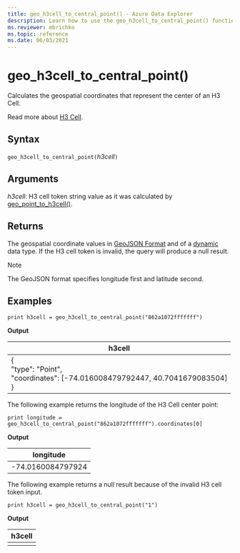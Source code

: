 ```yaml
---
title: geo_h3cell_to_central_point() - Azure Data Explorer
description: Learn how to use the geo_h3cell_to_central_point() function to calculate the geospatial coordinates that represent the center of an H3 cell.
ms.reviewer: mbrichko
ms.topic: reference
ms.date: 06/03/2021
---
```

# geo_h3cell_to_central_point()

Calculates the geospatial coordinates that represent the center of an H3 Cell.

Read more about [H3 Cell](https://eng.uber.com/h3/).

## Syntax

`geo_h3cell_to_central_point(`*h3cell*`)`

## Arguments

*h3cell*: H3 cell token string value as it was calculated by [geo_point_to_h3cell()](geo-point-to-h3cell-function.md).

## Returns

The geospatial coordinate values in [GeoJSON Format](https://tools.ietf.org/html/rfc7946) and of a [dynamic](./scalar-data-types/dynamic.md) data type. If the H3 cell token is invalid, the query will produce a null result.

> [!NOTE]
> The GeoJSON format specifies longitude first and latitude second.

## Examples

<!-- csl: https://help.kusto.windows.net/Samples -->
```kusto
print h3cell = geo_h3cell_to_central_point("862a1072fffffff")
```

**Output**

|h3cell|
|---|
|{<br>"type": "Point",<br>"coordinates": [-74.016008479792447, 40.7041679083504]<br>}|

The following example returns the longitude of the H3 Cell center point:

<!-- csl: https://help.kusto.windows.net/Samples -->
```kusto
print longitude = geo_h3cell_to_central_point("862a1072fffffff").coordinates[0]
```

**Output**

|longitude|
|---|
|-74.0160084797924|

The following example returns a null result because of the invalid H3 cell token input.

<!-- csl: https://help.kusto.windows.net/Samples -->
```kusto
print h3cell = geo_h3cell_to_central_point("1")
```

**Output**

|h3cell|
|---|
||
